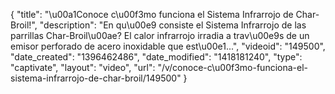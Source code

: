 {
    "title": "\u00a1Conoce c\u00f3mo funciona el Sistema Infrarrojo de Char-Broil!",
    "description": "En qu\u00e9 consiste el Sistema Infrarrojo de las parrillas Char-Broil\u00ae? El calor infrarrojo irradia a trav\u00e9s de un emisor perforado de acero inoxidable que est\u00e1...",
    "videoid": "149500",
    "date_created": "1396462486",
    "date_modified": "1418181240",
    "type": "captivate",
    "layout": "video",
    "url": "\/v\/conoce-c\u00f3mo-funciona-el-sistema-infrarrojo-de-char-broil\/149500"
}